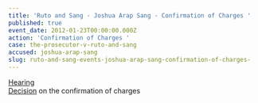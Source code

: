 ```yaml
---
title: 'Ruto and Sang - Joshua Arap Sang - Confirmation of Charges '
published: true
event_date: 2012-01-23T00:00:00.000Z
action: 'Confirmation of Charges '
case: the-prosecutor-v-ruto-and-sang
accused: joshua-arap-sang
slug: ruto-and-sang-events-joshua-arap-sang-confirmation-of-charges-
---
```



[Hearing](https://youtu.be/_piZIq-mv7A)
<br>[Decision](http://www.icc-cpi.int/iccdocs/doc/doc1314535.pdf) on the confirmation of charges